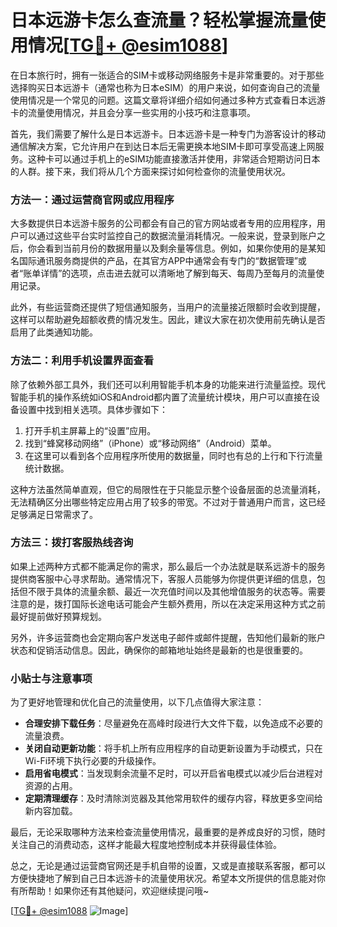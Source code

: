 # 日本远游卡怎么查流量？轻松掌握流量使用情况[[TG💪+ @esim1088](https://t.me/s/esim1088)]

在日本旅行时，拥有一张适合的SIM卡或移动网络服务卡是非常重要的。对于那些选择购买日本远游卡（通常也称为日本eSIM）的用户来说，如何查询自己的流量使用情况是一个常见的问题。这篇文章将详细介绍如何通过多种方式查看日本远游卡的流量使用情况，并且会分享一些实用的小技巧和注意事项。

首先，我们需要了解什么是日本远游卡。日本远游卡是一种专门为游客设计的移动通信解决方案，它允许用户在到达日本后无需更换本地SIM卡即可享受高速上网服务。这种卡可以通过手机上的eSIM功能直接激活并使用，非常适合短期访问日本的人群。接下来，我们将从几个方面来探讨如何检查你的流量使用状况。

### 方法一：通过运营商官网或应用程序

大多数提供日本远游卡服务的公司都会有自己的官方网站或者专用的应用程序，用户可以通过这些平台实时监控自己的数据流量消耗情况。一般来说，登录到账户之后，你会看到当前月份的数据用量以及剩余量等信息。例如，如果你使用的是某知名国际通讯服务商提供的产品，在其官方APP中通常会有专门的“数据管理”或者“账单详情”的选项，点击进去就可以清晰地了解到每天、每周乃至每月的流量使用记录。

此外，有些运营商还提供了短信通知服务，当用户的流量接近限额时会收到提醒，这样可以帮助避免超额收费的情况发生。因此，建议大家在初次使用前先确认是否启用了此类通知功能。

### 方法二：利用手机设置界面查看

除了依赖外部工具外，我们还可以利用智能手机本身的功能来进行流量监控。现代智能手机的操作系统如iOS和Android都内置了流量统计模块，用户可以直接在设备设置中找到相关选项。具体步骤如下：

1. 打开手机主屏幕上的“设置”应用。
2. 找到“蜂窝移动网络”（iPhone）或“移动网络”（Android）菜单。
3. 在这里可以看到各个应用程序所使用的数据量，同时也有总的上行和下行流量统计数据。

这种方法虽然简单直观，但它的局限性在于只能显示整个设备层面的总流量消耗，无法精确区分出哪些特定应用占用了较多的带宽。不过对于普通用户而言，这已经足够满足日常需求了。

### 方法三：拨打客服热线咨询

如果上述两种方式都不能满足你的需求，那么最后一个办法就是联系远游卡的服务提供商客服中心寻求帮助。通常情况下，客服人员能够为你提供更详细的信息，包括但不限于具体的流量余额、最近一次充值时间以及其他增值服务的状态等。需要注意的是，拨打国际长途电话可能会产生额外费用，所以在决定采用这种方式之前最好提前做好预算规划。

另外，许多运营商也会定期向客户发送电子邮件或邮件提醒，告知他们最新的账户状态和促销活动信息。因此，确保你的邮箱地址始终是最新的也是很重要的。

### 小贴士与注意事项

为了更好地管理和优化自己的流量使用，以下几点值得大家注意：

- **合理安排下载任务**：尽量避免在高峰时段进行大文件下载，以免造成不必要的流量浪费。
- **关闭自动更新功能**：将手机上所有应用程序的自动更新设置为手动模式，只在Wi-Fi环境下执行必要的升级操作。
- **启用省电模式**：当发现剩余流量不足时，可以开启省电模式以减少后台进程对资源的占用。
- **定期清理缓存**：及时清除浏览器及其他常用软件的缓存内容，释放更多空间给新内容加载。

最后，无论采取哪种方法来检查流量使用情况，最重要的是养成良好的习惯，随时关注自己的消费动态，这样才能最大程度地控制成本并获得最佳体验。

总之，无论是通过运营商官网还是手机自带的设置，又或是直接联系客服，都可以方便快捷地了解到自己日本远游卡的流量使用状况。希望本文所提供的信息能对你有所帮助！如果你还有其他疑问，欢迎继续提问哦~

[[TG💪+ @esim1088](https://t.me/s/esim1088) ![Image](https://i.postimg.cc/4NQfJmqS/Snipaste-2025-05-13-00-14-12.png)]
